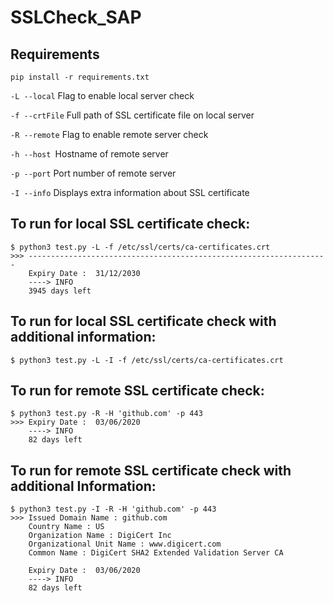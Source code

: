 # SSLCheck_SAP

## Requirements

`pip install -r requirements.txt`

`-L --local` Flag to enable local server check

`-f --crtFile` Full path of SSL certificate file on local server

`-R --remote` Flag to enable remote server check

`-h --host `Hostname of remote server

`-p --port` Port number of remote server

`-I --info` Displays extra information about SSL certificate


## To run for local SSL certificate check:
```
$ python3 test.py -L -f /etc/ssl/certs/ca-certificates.crt
>>> -------------------------------------------------------------------
    Expiry Date :  31/12/2030
    ----> INFO
    3945 days left
```

## To run for local SSL certificate check with additional information:
```
$ python3 test.py -L -I -f /etc/ssl/certs/ca-certificates.crt
```

## To run for remote SSL certificate check:
```
$ python3 test.py -R -H 'github.com' -p 443
>>> Expiry Date :  03/06/2020
    ----> INFO
    82 days left
```

## To run for remote SSL certificate check with additional Information:
```
$ python3 test.py -I -R -H 'github.com' -p 443
>>> Issued Domain Name : github.com
    Country Name : US
    Organization Name : DigiCert Inc
    Organizational Unit Name : www.digicert.com
    Common Name : DigiCert SHA2 Extended Validation Server CA

    Expiry Date :  03/06/2020
    ----> INFO
    82 days left
```
